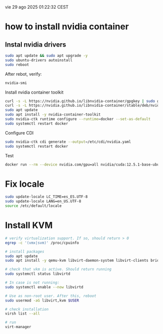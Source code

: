 vie 29 ago 2025 01:22:32 CEST
# how to install nvidia container
## Instal nvidia drivers
```bash
sudo apt update && sudo apt upgrade -y
sudo ubuntu-drivers autoinstall
sudo reboot
```
After rebot, verify:


```bash
nvidia-smi
```

Install nvidia container toolkit
```bash
curl -s -L https://nvidia.github.io/libnvidia-container/gpgkey | sudo gpg --dearmor -o /usr/share/keyrings/nvidia-container-toolkit.gpg
curl -s -L https://nvidia.github.io/libnvidia-container/stable/deb/nvidia-container-toolkit.list | sed 's#deb https://#deb [signed-by=/usr/share/keyrings/nvidia-container-toolkit.gpg] https://#' | sudo tee /etc/apt/sources.list.d/nvidia-container-toolkit.list
sudo apt update
sudo apt install -y nvidia-container-toolkit
sudo nvidia-ctk runtime configure --runtime=docker --set-as-default
sudo systemctl restart docker
```

Configure CDI
```bash
sudo nvidia-ctk cdi generate --output=/etc/cdi/nvidia.yaml
sudo systemctl restart docker
```

Test
```bash
docker run --rm --device nvidia.com/gpu=all nvidia/cuda:12.5.1-base-ubuntu22.04 nvidia-smi
```

# Fix locale
```bash
sudo update-locale LC_TIME=es_ES.UTF-8
sudo update-locale LANG=en_US.UTF-8
source /etc/default/locale
```

# Install KVM
```bash
# verify virtualization support. If so, should return > 0
egrep -c '(vmx|svm)' /proc/cpuinfo
```

```bash
# install packages
sudo apt update
sudo apt install -y qemu-kvm libvirt-daemon-system libvirt-clients bridge-utils virt-manager

# check that vkm is active. Should return running
sudo systemctl status libvirtd

# In case is not running:
sudo systemctl enable --now libvirtd

# Use as non-root user. After this, reboot
sudo usermod -aG libvirt,kvm $USER

# check installation
virsh list --all

# run 
virt-manager
```

